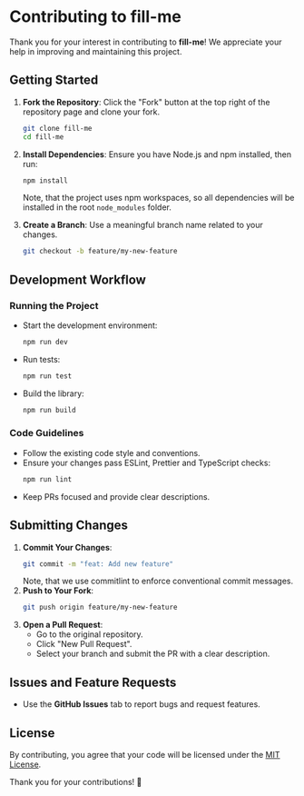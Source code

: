# Contributing to fill-me

Thank you for your interest in contributing to **fill-me**! We appreciate your help in improving and maintaining this project.

## Getting Started

1. **Fork the Repository**: Click the "Fork" button at the top right of the repository page and clone your fork.

   ```sh
   git clone fill-me
   cd fill-me
   ```

2. **Install Dependencies**: Ensure you have Node.js and npm installed, then run:

   ```sh
   npm install
   ```

   Note, that the project uses npm workspaces, so all dependencies will be installed in the root `node_modules` folder.

3. **Create a Branch**: Use a meaningful branch name related to your changes.
   ```sh
   git checkout -b feature/my-new-feature
   ```

## Development Workflow

### Running the Project

- Start the development environment:
  ```sh
  npm run dev
  ```
- Run tests:
  ```sh
  npm run test
  ```
- Build the library:
  ```sh
  npm run build
  ```

### Code Guidelines

- Follow the existing code style and conventions.
- Ensure your changes pass ESLint, Prettier and TypeScript checks:
  ```sh
  npm run lint
  ```
- Keep PRs focused and provide clear descriptions.

## Submitting Changes

1. **Commit Your Changes**:
   ```sh
   git commit -m "feat: Add new feature"
   ```
   Note, that we use commitlint to enforce conventional commit messages.
2. **Push to Your Fork**:
   ```sh
   git push origin feature/my-new-feature
   ```
3. **Open a Pull Request**:
   - Go to the original repository.
   - Click "New Pull Request".
   - Select your branch and submit the PR with a clear description.

## Issues and Feature Requests

- Use the **GitHub Issues** tab to report bugs and request features.

## License

By contributing, you agree that your code will be licensed under the [MIT License](fill-me).

Thank you for your contributions! 🎉
